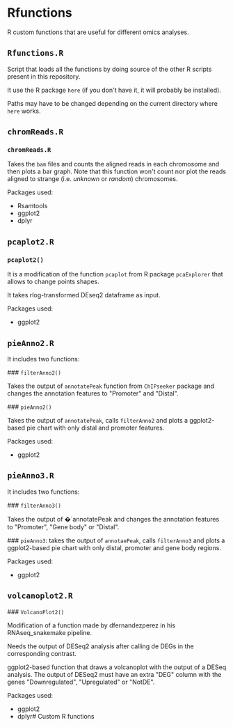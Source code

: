 # Rfunctions

R custom functions that are useful for different omics analyses.

## `Rfunctions.R`

Script that loads all the functions by doing source of the other R scripts present in this repository.

It use the R package `here` (if you don't have it, it will probably be installed).

Paths may have to be changed depending on the current directory where `here` works.

## `chromReads.R`

### `chromReads.R`

Takes the `bam` files and counts the aligned reads in each chromosome and then plots a bar graph.
Note that this function won't count nor plot the reads aligned to strange (i.e. *unknown* or *random*) chromosomes.

Packages used:

* Rsamtools
* ggplot2
* dplyr

## `pcaplot2.R`

### `pcaplot2()`

It is a modification of the function `pcaplot` from R package `pcaExplorer` that allows to change points shapes.

It takes rlog-transformed DEseq2 dataframe as input. 

Packages used:

* ggplot2


## `pieAnno2.R`

It includes two functions:
	
### `filterAnno2()`

Takes the output of `annotatePeak` function from `ChIPseeker` package and changes the annotation features to "Promoter" and "Distal". 

### `pieAnno2()` 

Takes the output of `annotatePeak`, calls `filterAnno2` and plots a ggplot2-based pie chart with only distal and promoter features.

Packages used:

* ggplot2

## `pieAnno3.R`

It includes two functions:
	
### `filterAnno3()`

Takes the output of �`annotatePeak and changes the annotation features to "Promoter", "Gene body" or "Distal". 

### `pieAnno3`: takes the output of `annotaePeak`, calls `filterAnno3` and plots a ggplot2-based pie chart with only distal, promoter and gene body regions. 

Packages used:

* ggplot2

## `volcanoplot2.R`

### `VolcanoPlot2()`

Modification of a function made by dfernandezperez in his RNAseq_snakemake pipeline.

Needs the output of DESeq2 analysis after calling de DEGs in the corresponding contrast.

ggplot2-based function that draws a volcanoplot with the output of a DESeq analysis. The output of DESeq2 must have an extra "DEG" column with the genes "Downregulated", "Upregulated" or "NotDE".
	
Packages used:

* ggplot2
* dplyr# Custom R functions
